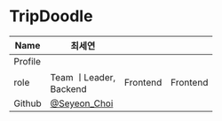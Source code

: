 # TripDoodle


| Name    | 최세연                                        |  |  |
| ------- | --------------------------------------------- | ------------------------------------ | --------------------------------------------- |
| Profile | | | |
| role    | Team ㅣLeader, <br>Backend                 | Frontend                         | Frontend                                 |
| Github  | [@Seyeon_Choi](https://github.com/barabobBOB) |  |  |